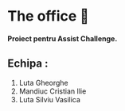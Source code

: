 # The office :office:

#### Proiect pentru Assist Challenge.

## Echipa :
1. Luta Gheorghe
2. Mandiuc Cristian Ilie
3. Luta Silviu Vasilica
